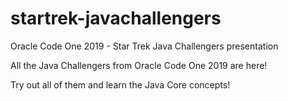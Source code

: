 # startrek-javachallengers
Oracle Code One 2019 - Star Trek Java Challengers presentation

All the Java Challengers from Oracle Code One 2019 are here!

Try out all of them and learn the Java Core concepts!
